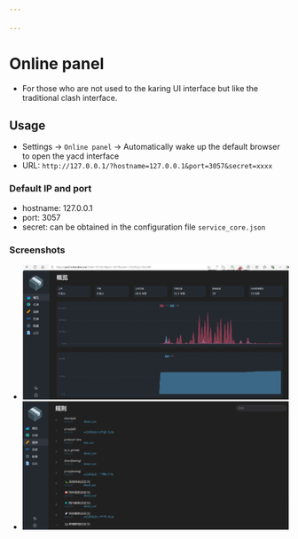 ```yaml
---

---
```


# Online panel
- For those who are not used to the karing UI interface but like the traditional clash interface.

## Usage
- Settings -> `Online panel` -> Automatically wake up the default browser to open the yacd interface
- URL: `http://127.0.0.1/?hostname=127.0.0.1&port=3057&secret=xxxx`

### Default IP and port
- hostname: 127.0.0.1
- port: 3057
- secret: can be obtained in the configuration file `service_core.json`

### Screenshots
- ![yacd interface](./img//online-panel-1.png)
- ![yacd rules](./img/online-panel-2.png)